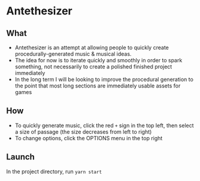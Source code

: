 # Antethesizer

## What

- Antethesizer is an attempt at allowing people to quickly create procedurally-generated music & musical ideas.
- The idea for now is to iterate quickly and smoothly in order to spark something, not necessarily to create a polished finished project immediately
- In the long term I will be looking to improve the procedural generation to the point that most long sections are immediately usable assets for games

## How

- To quickly generate music, click the red `+` sign in the top left, then select a size of passage (the size decreases from left to right)
- To change options, click the OPTIONS menu in the top right

## Launch

In the project directory, run `yarn start`